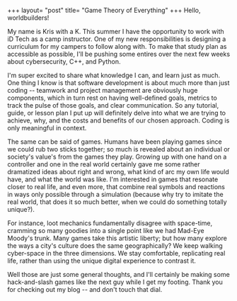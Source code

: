 +++
layout= "post"
title=  "Game Theory of Everything"
+++
Hello, worldbuilders! 

My name is Kris with a K. This summer I have the opportunity to work with iD Tech as a camp instructor. One of my new responsibilities is designing a curriculum for my campers to follow along with. To make that study plan as accessible as possible, I'll be pushing some entires over the next few weeks about cybersecurity, C++, and Python.

I'm super excited to share what knowledge I can, and learn just as much. One thing I know is that software development is about much more than just coding -- teamwork and project management are obviously huge components, which in turn rest on having well-defined goals, metrics to track the pulse of those goals, and clear communication. So any tutorial, guide, or lesson plan I put up will definitely delve into what we are trying to achieve, why, and the costs and benefits of our chosen approach. Coding is only meaningful in context.

The same can be said of games. Humans have been playing games since we could rub two sticks together; so much is revealed about an individual or society's value's from the games they play. Growing up with one hand on a controller and one in the real world certainly gave me some rather dramatized ideas about right and wrong, what kind of arc my own life would have, and what the world was like. I'm interested in games that resonate closer to real life, and even more, that combine real symbols and reactions in ways only possible through a simulation (because why try to imitate the real world, that does it so much better, when we could do something totally unique?). 

For instance, loot mechanics fundamentally disagree with space-time, cramming so many goodies into a single point like we had Mad-Eye Moody's trunk. Many games take this artistic liberty; but how many explore the ways a city's culture does the same geographically? We keep walking cyber-space in the three dimensions. We stay comfortable, replicating real life, rather than using the unique digital experience to contrast it. 

Well those are just some general thoughts, and I'll certainly be making some hack-and-slash games like the next guy while I get my footing. Thank you for checking out my blog -- and don't touch that dial. 